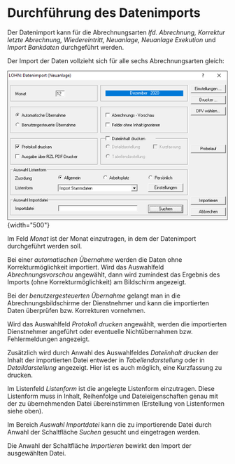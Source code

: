 # Durchführung des Datenimports

Der Datenimport kann für die Abrechnungsarten *lfd. Abrechnung, Korrektur letzte Abrechnung, Wiedereintritt, Neuanlage, Neuanlage Exekution* und *Import Bankdaten* durchgeführt werden.

Der Import der Daten vollzieht sich für alle sechs Abrechnungsarten gleich:

![Image](<img/image296.png>){width="500"}

Im Feld *Monat* ist der Monat einzutragen, in dem der Datenimport durchgeführt werden soll.

Bei einer *automatischen Übernahme* werden die Daten ohne Korrekturmöglichkeit importiert. Wird das Auswahlfeld *Abrechnungsvorschau* angewählt, dann wird zumindest das Ergebnis des Imports (ohne Korrekturmöglichkeit) am Bildschirm angezeigt.

Bei der *benutzergesteuerten Übernahme* gelangt man in die Abrechnungsbildschirme der Dienstnehmer und kann die importierten Daten überprüfen bzw. Korrekturen vornehmen.

Wird das Auswahlfeld *Protokoll drucken* angewählt, werden die importierten Dienstnehmer angeführt oder eventuelle Nichtübernahmen bzw. Fehlermeldungen angezeigt.

Zusätzlich wird durch Anwahl des Auswahlfeldes *Dateiinhalt drucken* der Inhalt der importierten Datei entweder in *Tabellendarstellung* oder in *Detaildarstellung* angezeigt. Hier ist es auch möglich, eine Kurzfassung zu drucken.

Im Listenfeld *Listenform* ist die angelegte Listenform einzutragen. Diese Listenform muss in Inhalt, Reihenfolge und Dateieigenschaften genau mit der zu übernehmenden Datei übereinstimmen (Erstellung von Listenformen siehe oben).

Im Bereich *Auswahl Importdatei* kann die zu importierende Datei durch Anwahl der Schaltfläche *Suchen* gesucht und eingetragen werden.

Die Anwahl der Schaltfläche *Importieren* bewirkt den Import der ausgewählten Datei.